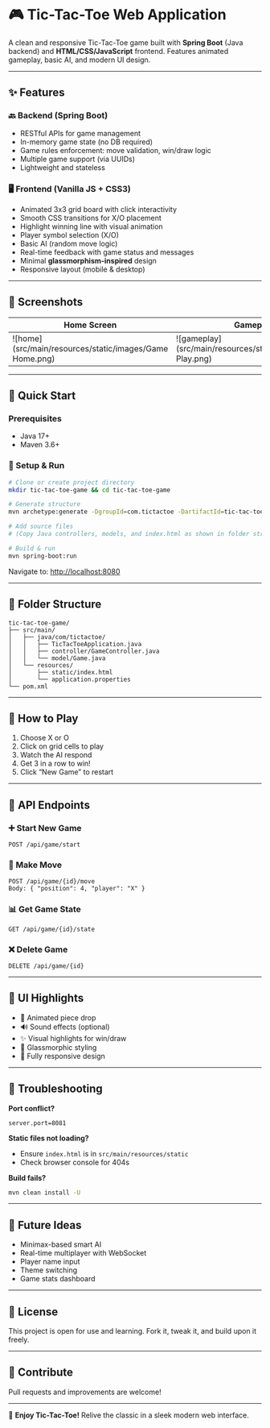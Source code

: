 
# 🎮 Tic-Tac-Toe Web Application

A clean and responsive Tic-Tac-Toe game built with **Spring Boot** (Java backend) and **HTML/CSS/JavaScript** frontend. Features animated gameplay, basic AI, and modern UI design.

---

## ✨ Features

### 🔙 Backend (Spring Boot)
- RESTful APIs for game management
- In-memory game state (no DB required)
- Game rules enforcement: move validation, win/draw logic
- Multiple game support (via UUIDs)
- Lightweight and stateless

### 🖥️ Frontend (Vanilla JS + CSS3)
- Animated 3x3 grid board with click interactivity
- Smooth CSS transitions for X/O placement
- Highlight winning line with visual animation
- Player symbol selection (X/O)
- Basic AI (random move logic)
- Real-time feedback with game status and messages
- Minimal **glassmorphism-inspired** design
- Responsive layout (mobile & desktop)

---

## 📸 Screenshots

| Home Screen | Gameplay | Game Over |
|-------------|----------|-----------|
| ![home](src/main/resources/static/images/Game Home.png) | ![gameplay](src/main/resources/static/images/Game Play.png) | ![gameover](src/main/resources/static/images/Game Result.png) |

---

## 🚀 Quick Start

### Prerequisites
- Java 17+
- Maven 3.6+

### 🔧 Setup & Run

```bash
# Clone or create project directory
mkdir tic-tac-toe-game && cd tic-tac-toe-game

# Generate structure
mvn archetype:generate -DgroupId=com.tictactoe -DartifactId=tic-tac-toe-game -DarchetypeArtifactId=maven-archetype-quickstart -DinteractiveMode=false

# Add source files
# (Copy Java controllers, models, and index.html as shown in folder structure)

# Build & run
mvn spring-boot:run
```

Navigate to: [http://localhost:8080](http://localhost:8080)

---

## 📁 Folder Structure

```
tic-tac-toe-game/
├── src/main/
│   ├── java/com/tictactoe/
│   │   ├── TicTacToeApplication.java
│   │   ├── controller/GameController.java
│   │   └── model/Game.java
│   └── resources/
│       ├── static/index.html
│       └── application.properties
└── pom.xml
```

---

## 🎯 How to Play

1. Choose X or O  
2. Click on grid cells to play  
3. Watch the AI respond  
4. Get 3 in a row to win!  
5. Click “New Game” to restart  

---

## 🔌 API Endpoints

### ➕ Start New Game
```http
POST /api/game/start
```

### 🎯 Make Move
```http
POST /api/game/{id}/move
Body: { "position": 4, "player": "X" }
```

### 📊 Get Game State
```http
GET /api/game/{id}/state
```

### ❌ Delete Game
```http
DELETE /api/game/{id}
```

---

## 🎨 UI Highlights

- 🎉 Animated piece drop  
- 🔊 Sound effects (optional)  
- ✨ Visual highlights for win/draw  
- 🧊 Glassmorphic styling  
- 📱 Fully responsive design  

---

## 🚧 Troubleshooting

**Port conflict?**
```properties
server.port=8081
```

**Static files not loading?**
- Ensure `index.html` is in `src/main/resources/static`
- Check browser console for 404s

**Build fails?**
```bash
mvn clean install -U
```

---

## 🌱 Future Ideas

- Minimax-based smart AI  
- Real-time multiplayer with WebSocket  
- Player name input  
- Theme switching  
- Game stats dashboard  

---

## 📝 License

This project is open for use and learning. Fork it, tweak it, and build upon it freely.

---

## 🤝 Contribute

Pull requests and improvements are welcome!

---

🎉 **Enjoy Tic-Tac-Toe!** Relive the classic in a sleek modern web interface.

